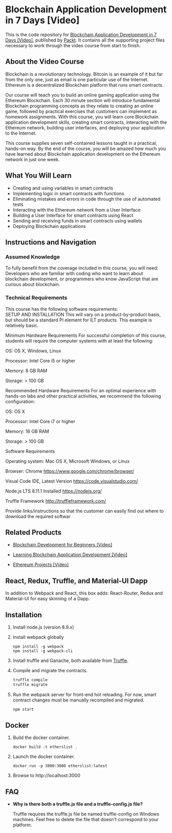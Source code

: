 
# Blockchain Application Development in 7 Days [Video]
This is the code repository for [Blockchain Application Development in 7 Days [Video]](https://www.packtpub.com/application-development/blockchain-application-development-7-days-video?utm_source=github&utm_medium=repository&utm_campaign=9781789341942), published by [Packt](https://www.packtpub.com/?utm_source=github). It contains all the supporting project files necessary to work through the video course from start to finish.
## About the Video Course
Blockchain is a revolutionary technology. Bitcoin is an example of it but far from the only one, just as email is one particular use of the Internet. Ethereum is a decentralized Blockchain platform that runs smart contracts.

Our course will teach you to build an online gaming application using the Ethereum Blockchain. Each 30 minute section will introduce fundamental Blockchain programming concepts as they relate to creating an online game, followed by practical exercises that customers can implement as homework assignments. With this course, you will learn core Blockchain application development skills, creating smart contracts, interacting with the Ethereum network, building user interfaces, and deploying your application to the Internet.

This course supplies seven self-contained lessons taught in a practical, hands-on way. By the end of the course, you will be amazed how much you have learned about Blockchain application development on the Ethereum network in just one week.

<H2>What You Will Learn</H2>
<DIV class=book-info-will-learn-text>
<UL>
<LI><SPAN style="BACKGROUND-COLOR: transparent">Creating and using variables in smart contracts</SPAN> 
<LI>Implementing logic in smart contracts with functions 
<LI>Eliminating mistakes and errors in code through the use of automated tests 
<LI>Interacting with the Ethereum network from a User Interface 
<LI>Building a User Interface for smart contracts using React 
<LI>Sending and receiving funds in smart contracts using wallets 
<LI>Deploying Blockchain applications </LI></UL></DIV>

## Instructions and Navigation
### Assumed Knowledge
To fully benefit from the coverage included in this course, you will need:<br/>
Developers who are familiar with coding who want to learn about blockchain development, or programmers who know JavaScript that are curious about blockchain.
### Technical Requirements
This course has the following software requirements:<br/>
SETUP AND INSTALLATION
This will vary on a product-by-product basis, but should be a standard PI element for ILT products. This example is relatively basic.

Minimum Hardware Requirements
For successful completion of this course, students will require the computer systems with at least the following:


OS: OS X, Windows, Linux



Processor: Intel Core i5 or higher



Memory: 8 GB RAM



Storage: > 100 GB


Recommended Hardware Requirements
For an optimal experience with hands-on labs and other practical activities, we recommend the following configuration:


OS: OS X



Processor: Intel Core i7 or higher



Memory: 16 GB RAM



Storage: > 100 GB


Software Requirements

Operating system: Mac OS X, Microsoft Windows, or Linux



Browser: Chrome https://www.google.com/chrome/browser/



Visual Code IDE, Latest Version https://code.visualstudio.com/



Node.js LTS 8.11.1 Installed https://nodejs.org/



Truffle Framework http://truffleframework.com/


Provide links/instructions so that the customer can easily find out where to download the required softwar

## Related Products
* [Blockchain Development for Beginners [Video]](https://www.packtpub.com/big-data-and-business-intelligence/blockchain-development-beginners-video?utm_source=github&utm_medium=repository&utm_campaign=9781788830911)

* [Learning Blockchain Application Development [Video]](https://www.packtpub.com/application-development/learning-blockchain-application-development-video?utm_source=github&utm_medium=repository&utm_campaign=9781789345728)

* [Ethereum Projects [Video]](https://www.packtpub.com/big-data-and-business-intelligence/ethereum-projects-video?utm_source=github&utm_medium=repository&utm_campaign=9781788623261)



## React, Redux, Truffle, and Material-UI Dapp

In addition to Webpack and React, this box adds: React-Router, Redux and Material-UI for easy skinning of a Dapp.

## Installation

1. Install node.js (version 8.9.x)

1. Install webpack globally
    ```
    npm install -g webpack
    npm install -g webpack-cli
    ```

1. Install truffle and Ganache, both available from [Truffle](https://truffleframework.com/).

1. Compile and migrate the contracts.
    ```javascript
    truffle compile
    truffle migrate
    ```

1. Run the webpack server for front-end hot reloading. For now, smart contract changes must be manually recompiled and migrated.
    ```javascript
    npm start
    ```

## Docker

1. Build the docker container.
    ```
    docker build -t etherslist .
    ```

1. Launch the docker container.
    ```
    docker run -p 3000:3000 etherslist:latest
    ```

1. Browse to http://localhost:3000

## FAQ

* __Why is there both a truffle.js file and a truffle-config.js file?__

    Truffle requires the truffle.js file be named truffle-config on Windows machines. Feel free to delete the file that doesn't correspond to your platform.
